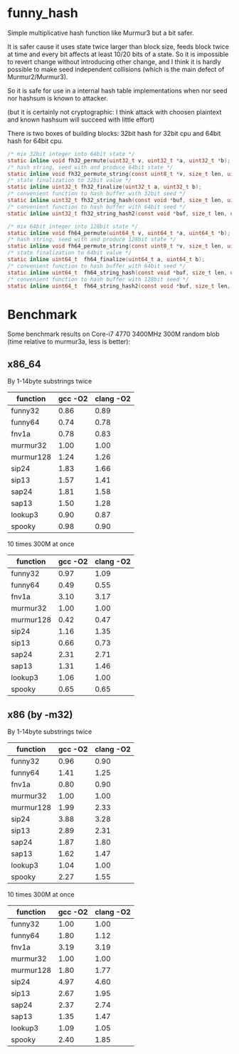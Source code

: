 funny_hash
==========

Simple multiplicative hash function like Murmur3 but a bit safer.

It is safer cause it uses state twice larger than block size, feeds block twice at time and every bit affects at least 10/20 bits of a state. So it is impossible to revert change without introducing other change, and I think it is hardly possible to make seed independent collisions (which is the main defect of Murmur2/Murmur3).

So it is safe for use in a internal hash table implementations when nor seed nor hashsum is known to attacker.

(but it is certainly not cryptographic: I think attack with choosen plaintext and known hashsum will succeed
with little effort)

There is two boxes of building blocks: 32bit hash for 32bit cpu and 64bit hash for 64bit cpu.

````C
/* mix 32bit integer into 64bit state */
static inline void fh32_permute(uint32_t v, uint32_t *a, uint32_t *b);
/* hash string, seed with and produce 64bit state */
static inline void fh32_permute_string(const uint8_t *v, size_t len, uint32_t *a, uint32_t *b);
/* state finalization to 32bit value */
static inline uint32_t fh32_finalize(uint32_t a, uint32_t b);
/* convenient function to hash buffer with 32bit seed */
static inline uint32_t fh32_string_hash(const void *buf, size_t len, uint32_t seed);
/* convenient function to hash buffer with 64bit seed */
static inline uint32_t fh32_string_hash2(const void *buf, size_t len, uint32_t seed1, uint32_t seed2);

/* mix 64bit integer into 128bit state */
static inline void fh64_permute(uint64_t v, uint64_t *a, uint64_t *b);
/* hash string, seed with and produce 128bit state */
static inline void fh64_permute_string(const uint8_t *v, size_t len, uint64_t *a, uint64_t *b);
/* state finalization to 64bit value */
static inline uint64_t  fh64_finalize(uint64_t a, uint64_t b);
/* convenient function to hash buffer with 64bit seed */
static inline uint64_t  fh64_string_hash(const void *buf, size_t len, uint64_t seed);
/* convenient function to hash buffer with 128bit seed */
static inline uint64_t  fh64_string_hash2(const void *buf, size_t len, uint64_t seed1, uint64_t seed2);
````

Benchmark
=========

Some benchmark results on Core-i7 4770 3400MHz 300M random blob
(time relative to murmur3a, less is better):

x86_64
------

By 1-14byte substrings twice

function  | gcc -O2 | clang -O2
----------|---------|----------
funny32   |   0.86  |   0.89
funny64   |   0.74  |   0.78
fnv1a     |   0.78  |   0.83
murmur32  |   1.00  |   1.00
murmur128 |   1.24  |   1.26
sip24     |   1.83  |   1.66
sip13     |   1.57  |   1.41
sap24     |   1.81  |   1.58
sap13     |   1.50  |   1.28
lookup3   |   0.90  |   0.87
spooky    |   0.98  |   0.90

10 times 300M at once

function  | gcc -O2 | clang -O2
----------|---------|----------
funny32   |   0.97  |   1.09
funny64   |   0.49  |   0.55
fnv1a     |   3.10  |   3.17
murmur32  |   1.00  |   1.00
murmur128 |   0.42  |   0.47
sip24     |   1.16  |   1.35
sip13     |   0.66  |   0.73
sap24     |   2.31  |   2.71
sap13     |   1.31  |   1.46
lookup3   |   1.06  |   1.00
spooky    |   0.65  |   0.65

x86 (by -m32)
-------------

By 1-14byte substrings twice

function  | gcc -O2 | clang -O2
----------|---------|----------
funny32   |   0.96  |   0.90
funny64   |   1.41  |   1.25
fnv1a     |   0.80  |   0.90
murmur32  |   1.00  |   1.00
murmur128 |   1.99  |   2.33
sip24     |   3.88  |   3.28
sip13     |   2.89  |   2.31
sap24     |   1.87  |   1.80
sap13     |   1.62  |   1.47
lookup3   |   1.04  |   1.00
spooky    |   2.27  |   1.55

10 times 300M at once

function  | gcc -O2 | clang -O2
----------|---------|----------
funny32   |   1.00  |   1.00
funny64   |   1.80  |   1.12
fnv1a     |   3.19  |   3.19
murmur32  |   1.00  |   1.00
murmur128 |   1.80  |   1.77
sip24     |   4.97  |   4.60
sip13     |   2.67  |   1.95
sap24     |   2.37  |   2.74
sap13     |   1.35  |   1.47
lookup3   |   1.09  |   1.05
spooky    |   2.40  |   1.85
